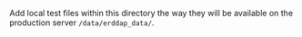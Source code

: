 Add local test files within this directory the way they will be available on the production server `/data/erddap_data/`.